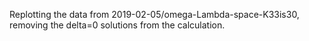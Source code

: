 Replotting the data from 2019-02-05/omega-Lambda-space-K33is30, removing the delta=0 solutions from the calculation.